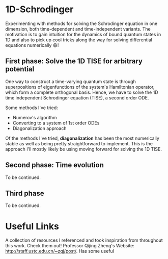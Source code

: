 # 1D-Schrodinger
Experimenting with methods for solving the Schrodinger equation in one dimension, both time-dependent and time-independent variants.
The motivation is to gain intuition for the dynamics of bound quantum states in 1D and also to pick up cool tricks along the way for
solving differential equations numerically 😃!

## First phase: Solve the 1D TISE for arbitrary potential ##
One way to construct a time-varying quantum state is through superpositions of eigenfunctions of the system's Hamiltonian operator, which form a complete orthogonal basis. Hence,
we have to solve the 1D time independent Schrodinger equation (TISE), a second order ODE.

Some methods I've tried:
- Numerov's algorithm
- Converting to a system of 1st order ODEs
- Diagonalization approach

Of the methods I've tried, **diagonalization** has been the most numerically stable as well as being pretty straightforward to implement.
This is the approach I'll mostly likely be using moving forward for solving the 1D TISE.  

## Second phase: Time evolution ##
To be continued.

## Third phase ##
To be continued.

# Useful Links
A collection of resources I referenced and took inspiration from throughout this work. Check them out!
Professor Qijing Zheng's Website: http://staff.ustc.edu.cn/~zqj/post/. Has some useful
